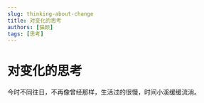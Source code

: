 ```yaml
---
slug: thinking-about-change
title: 对变化的思考
authors: [猫颜]
tags: [思考]
---
```

# 对变化的思考

今时不同往日，不再像曾经那样，生活过的很慢，时间小溪缓缓流淌。